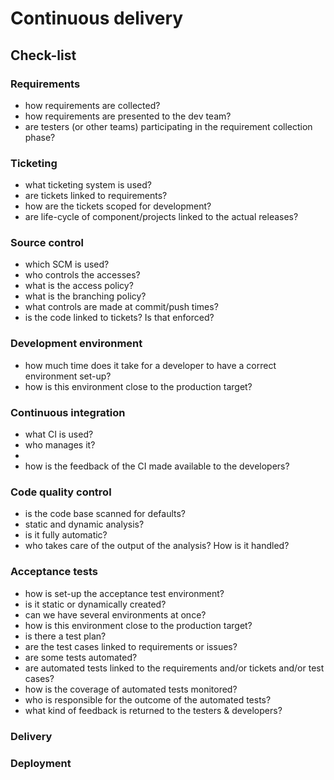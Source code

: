 Continuous delivery
===============

## Check-list

### Requirements

- how requirements are collected?
- how requirements are presented to the dev team?
- are testers (or other teams) participating in the requirement collection phase?

### Ticketing

- what ticketing system is used?
- are tickets linked to requirements?
- how are the tickets scoped for development?
- are life-cycle of component/projects linked to the actual releases?

### Source control

- which SCM is used?
- who controls the accesses?
- what is the access policy?
- what is the branching policy?
- what controls are made at commit/push times?
- is the code linked to tickets? Is that enforced?

### Development environment

- how much time does it take for a developer to have a correct environment set-up?
- how is this environment close to the production target?

### Continuous integration

- what CI is used?
- who manages it?
- 
- how is the feedback of the CI made available to the developers?

### Code quality control

- is the code base scanned for defaults?
- static and dynamic analysis?
- is it fully automatic?
- who takes care of the output of the analysis? How is it handled?

### Acceptance tests

- how is set-up the acceptance test environment?
- is it static or dynamically created?
- can we have several environments at once?
- how is this environment close to the production target?
- is there a test plan?
- are the test cases linked to requirements or issues?
- are some tests automated?
- are automated tests linked to the requirements and/or tickets and/or test cases?
- how is the coverage of automated tests monitored?
- who is responsible for the outcome of the automated tests?
- what kind of feedback is returned to the testers & developers?

### Delivery

### Deployment
